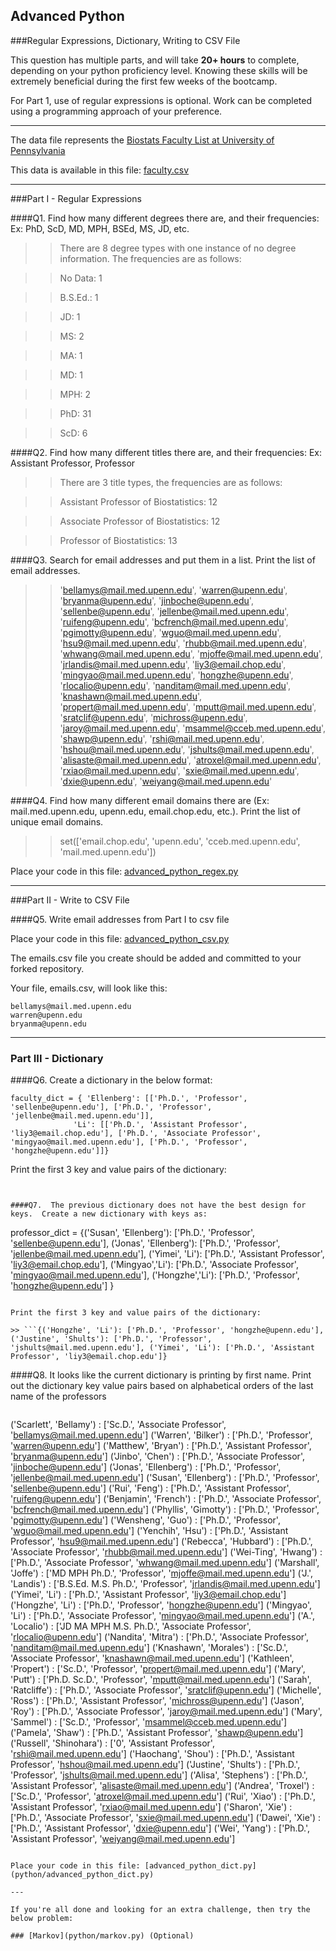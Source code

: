 ## Advanced Python    

###Regular Expressions, Dictionary, Writing to CSV File  

This question has multiple parts, and will take **20+ hours** to complete, depending on your python proficiency level.  Knowing these skills will be extremely beneficial during the first few weeks of the bootcamp.

For Part 1, use of regular expressions is optional.  Work can be completed using a programming approach of your preference.

---

The data file represents the [Biostats Faculty List at University of Pennsylvania](http://www.med.upenn.edu/cceb/biostat/faculty.shtml)

This data is available in this file:  [faculty.csv](python/faculty.csv)

---

###Part I - Regular Expressions  


####Q1. Find how many different degrees there are, and their frequencies: Ex:  PhD, ScD, MD, MPH, BSEd, MS, JD, etc.

>> There are 8 degree types with one instance of no degree information. The frequencies are as follows:

>> No Data: 1

>> B.S.Ed.: 1

>> JD: 1

>> MS: 2

>> MA: 1

>> MD: 1

>> MPH: 2

>> PhD: 31

>> ScD: 6


####Q2. Find how many different titles there are, and their frequencies:  Ex:  Assistant Professor, Professor

>> There are 3 title types, the frequencies are as follows:

>> Assistant Professor of Biostatistics: 12

>> Associate Professor of Biostatistics: 12

>> Professor of Biostatistics: 13


####Q3. Search for email addresses and put them in a list.  Print the list of email addresses.

>> 'bellamys@mail.med.upenn.edu', 'warren@upenn.edu', 'bryanma@upenn.edu', 'jinboche@upenn.edu', 'sellenbe@upenn.edu', 'jellenbe@mail.med.upenn.edu', 'ruifeng@upenn.edu', 'bcfrench@mail.med.upenn.edu', 'pgimotty@upenn.edu', 'wguo@mail.med.upenn.edu', 'hsu9@mail.med.upenn.edu', 'rhubb@mail.med.upenn.edu', 'whwang@mail.med.upenn.edu', 'mjoffe@mail.med.upenn.edu', 'jrlandis@mail.med.upenn.edu', 'liy3@email.chop.edu', 'mingyao@mail.med.upenn.edu', 'hongzhe@upenn.edu', 'rlocalio@upenn.edu', 'nanditam@mail.med.upenn.edu', 'knashawn@mail.med.upenn.edu', 'propert@mail.med.upenn.edu', 'mputt@mail.med.upenn.edu', 'sratclif@upenn.edu', 'michross@upenn.edu', 'jaroy@mail.med.upenn.edu', 'msammel@cceb.med.upenn.edu', 'shawp@upenn.edu', 'rshi@mail.med.upenn.edu', 'hshou@mail.med.upenn.edu', 'jshults@mail.med.upenn.edu', 'alisaste@mail.med.upenn.edu', 'atroxel@mail.med.upenn.edu', 'rxiao@mail.med.upenn.edu', 'sxie@mail.med.upenn.edu', 'dxie@upenn.edu', 'weiyang@mail.med.upenn.edu'


####Q4. Find how many different email domains there are (Ex:  mail.med.upenn.edu, upenn.edu, email.chop.edu, etc.).  Print the list of unique email domains.

>> set(['email.chop.edu', 'upenn.edu', 'cceb.med.upenn.edu', 'mail.med.upenn.edu'])

Place your code in this file: [advanced_python_regex.py](python/advanced_python_regex.py)

---

###Part II - Write to CSV File

####Q5.  Write email addresses from Part I to csv file

Place your code in this file: [advanced_python_csv.py](python/advanced_python_csv.py)

The emails.csv file you create should be added and committed to your forked repository.

Your file, emails.csv, will look like this:
```
bellamys@mail.med.upenn.edu
warren@upenn.edu
bryanma@upenn.edu
```

---

### Part III - Dictionary

####Q6.  Create a dictionary in the below format:
```
faculty_dict = { 'Ellenberg': [['Ph.D.', 'Professor', 'sellenbe@upenn.edu'], ['Ph.D.', 'Professor', 'jellenbe@mail.med.upenn.edu']],
              'Li': [['Ph.D.', 'Assistant Professor', 'liy3@email.chop.edu'], ['Ph.D.', 'Associate Professor', 'mingyao@mail.med.upenn.edu'], ['Ph.D.', 'Professor', 'hongzhe@upenn.edu']]}
```
Print the first 3 key and value pairs of the dictionary:

>> ``` {'Putt': [['Ph.D. Sc.D.', 'Professor', 'mputt@mail.med.upenn.edu']], 'Feng': [['Ph.D.', 'Assistant Professor', 'ruifeng@upenn.edu']], 'Bilker': [['Ph.D.', 'Professor', 'warren@upenn.edu']]}
```

####Q7.  The previous dictionary does not have the best design for keys.  Create a new dictionary with keys as:

```
professor_dict = {('Susan', 'Ellenberg'): ['Ph.D.', 'Professor', 'sellenbe@upenn.edu'], ('Jonas', 'Ellenberg'): ['Ph.D.', 'Professor', 'jellenbe@mail.med.upenn.edu'], ('Yimei', 'Li'): ['Ph.D.', 'Assistant Professor', 'liy3@email.chop.edu'], ('Mingyao','Li'): ['Ph.D.', 'Associate Professor', 'mingyao@mail.med.upenn.edu'], ('Hongzhe','Li'): ['Ph.D.', 'Professor', 'hongzhe@upenn.edu'] }
```

Print the first 3 key and value pairs of the dictionary:

>> ```{('Hongzhe', 'Li'): ['Ph.D.', 'Professor', 'hongzhe@upenn.edu'], ('Justine', 'Shults'): ['Ph.D.', 'Professor', 'jshults@mail.med.upenn.edu'], ('Yimei', 'Li'): ['Ph.D.', 'Assistant Professor', 'liy3@email.chop.edu']}
```

####Q8.  It looks like the current dictionary is printing by first name.  Print out the dictionary key value pairs based on alphabetical orders of the last name of the professors

>> ```
('Scarlett', 'Bellamy') : ['Sc.D.', 'Associate Professor', 'bellamys@mail.med.upenn.edu']
('Warren', 'Bilker') : ['Ph.D.', 'Professor', 'warren@upenn.edu']
('Matthew', 'Bryan') : ['Ph.D.', 'Assistant Professor', 'bryanma@upenn.edu']
('Jinbo', 'Chen') : ['Ph.D.', 'Associate Professor', 'jinboche@upenn.edu']
('Jonas', 'Ellenberg') : ['Ph.D.', 'Professor', 'jellenbe@mail.med.upenn.edu']
('Susan', 'Ellenberg') : ['Ph.D.', 'Professor', 'sellenbe@upenn.edu']
('Rui', 'Feng') : ['Ph.D.', 'Assistant Professor', 'ruifeng@upenn.edu']
('Benjamin', 'French') : ['Ph.D.', 'Associate Professor', 'bcfrench@mail.med.upenn.edu']
('Phyllis', 'Gimotty') : ['Ph.D.', 'Professor', 'pgimotty@upenn.edu']
('Wensheng', 'Guo') : ['Ph.D.', 'Professor', 'wguo@mail.med.upenn.edu']
('Yenchih', 'Hsu') : ['Ph.D.', 'Assistant Professor', 'hsu9@mail.med.upenn.edu']
('Rebecca', 'Hubbard') : ['Ph.D.', 'Associate Professor', 'rhubb@mail.med.upenn.edu']
('Wei-Ting', 'Hwang') : ['Ph.D.', 'Associate Professor', 'whwang@mail.med.upenn.edu']
('Marshall', 'Joffe') : ['MD MPH Ph.D.', 'Professor', 'mjoffe@mail.med.upenn.edu']
('J.', 'Landis') : ['B.S.Ed. M.S. Ph.D.', 'Professor', 'jrlandis@mail.med.upenn.edu']
('Yimei', 'Li') : ['Ph.D.', 'Assistant Professor', 'liy3@email.chop.edu']
('Hongzhe', 'Li') : ['Ph.D.', 'Professor', 'hongzhe@upenn.edu']
('Mingyao', 'Li') : ['Ph.D.', 'Associate Professor', 'mingyao@mail.med.upenn.edu']
('A.', 'Localio') : ['JD MA MPH M.S. Ph.D.', 'Associate Professor', 'rlocalio@upenn.edu']
('Nandita', 'Mitra') : ['Ph.D.', 'Associate Professor', 'nanditam@mail.med.upenn.edu']
('Knashawn', 'Morales') : ['Sc.D.', 'Associate Professor', 'knashawn@mail.med.upenn.edu']
('Kathleen', 'Propert') : ['Sc.D.', 'Professor', 'propert@mail.med.upenn.edu']
('Mary', 'Putt') : ['Ph.D. Sc.D.', 'Professor', 'mputt@mail.med.upenn.edu']
('Sarah', 'Ratcliffe') : ['Ph.D.', 'Associate Professor', 'sratclif@upenn.edu']
('Michelle', 'Ross') : ['Ph.D.', 'Assistant Professor', 'michross@upenn.edu']
('Jason', 'Roy') : ['Ph.D.', 'Associate Professor', 'jaroy@mail.med.upenn.edu']
('Mary', 'Sammel') : ['Sc.D.', 'Professor', 'msammel@cceb.med.upenn.edu']
('Pamela', 'Shaw') : ['Ph.D.', 'Assistant Professor', 'shawp@upenn.edu']
('Russell', 'Shinohara') : ['0', 'Assistant Professor', 'rshi@mail.med.upenn.edu']
('Haochang', 'Shou') : ['Ph.D.', 'Assistant Professor', 'hshou@mail.med.upenn.edu']
('Justine', 'Shults') : ['Ph.D.', 'Professor', 'jshults@mail.med.upenn.edu']
('Alisa', 'Stephens') : ['Ph.D.', 'Assistant Professor', 'alisaste@mail.med.upenn.edu']
('Andrea', 'Troxel') : ['Sc.D.', 'Professor', 'atroxel@mail.med.upenn.edu']
('Rui', 'Xiao') : ['Ph.D.', 'Assistant Professor', 'rxiao@mail.med.upenn.edu']
('Sharon', 'Xie') : ['Ph.D.', 'Associate Professor', 'sxie@mail.med.upenn.edu']
('Dawei', 'Xie') : ['Ph.D.', 'Assistant Professor', 'dxie@upenn.edu']
('Wei', 'Yang') : ['Ph.D.', 'Assistant Professor', 'weiyang@mail.med.upenn.edu']
```

Place your code in this file: [advanced_python_dict.py](python/advanced_python_dict.py)

---

If you're all done and looking for an extra challenge, then try the below problem:  

### [Markov](python/markov.py) (Optional)
